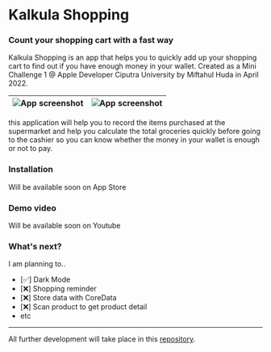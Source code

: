 # Kalkula Shopping
### Count your shopping cart with a fast way

Kalkula Shopping is an app that helps you to quickly add up your shopping cart to find out if you have enough money in your wallet. Created as a Mini Challenge 1 @ Apple Developer Ciputra University by Miftahul Huda in April 2022.

| ![App screenshot](Screenshot/screenshot1.png) | ![App screenshot](Screenshot/screenshot2.png) |
--- | ---

this application will help you to record the items purchased at the supermarket and help you calculate the total groceries quickly before going to the cashier so you can know whether the money in your wallet is enough or not to pay.

### Installation
Will be available soon on App Store

### Demo video 
Will be available soon on Youtube

### What's next?
I am planning to..
- [✅] Dark Mode
- [❌] Shopping reminder
- [❌] Store data with CoreData
- [❌] Scan product to get product detail
- etc

---
All further development will take place in this [repository](https://github.com/iniakunhuda/HelpMomToGrocery-WWDC22).
